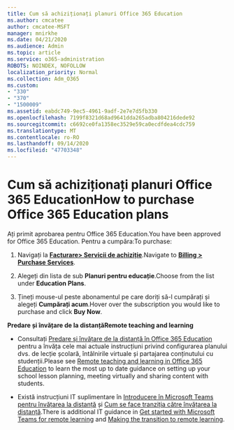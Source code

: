 ```yaml
---
title: Cum să achiziționați planuri Office 365 Education
ms.author: cmcatee
author: cmcatee-MSFT
manager: mnirkhe
ms.date: 04/21/2020
ms.audience: Admin
ms.topic: article
ms.service: o365-administration
ROBOTS: NOINDEX, NOFOLLOW
localization_priority: Normal
ms.collection: Adm_O365
ms.custom:
- "330"
- "370"
- "1500009"
ms.assetid: eabdc749-9ec5-4961-9adf-2e7e7d5fb330
ms.openlocfilehash: 7199f8321d68ad9641dda265adba804216dede92
ms.sourcegitcommit: c6692ce0fa1358ec3529e59ca0ecdfdea4cdc759
ms.translationtype: MT
ms.contentlocale: ro-RO
ms.lasthandoff: 09/14/2020
ms.locfileid: "47703348"
---
```

# <a name="how-to-purchase-office-365-education-plans"></a><span data-ttu-id="a7fae-102">Cum să achiziționați planuri Office 365 Education</span><span class="sxs-lookup"><span data-stu-id="a7fae-102">How to purchase Office 365 Education plans</span></span>

<span data-ttu-id="a7fae-103">Ați primit aprobarea pentru Office 365 Education.</span><span class="sxs-lookup"><span data-stu-id="a7fae-103">You have been approved for Office 365 Education.</span></span>  <span data-ttu-id="a7fae-104">Pentru a cumpăra:</span><span class="sxs-lookup"><span data-stu-id="a7fae-104">To purchase:</span></span>

1. <span data-ttu-id="a7fae-105">Navigați la **[ Facturare> Servicii de achiziție](https://portal.office.com/AdminPortal/Home#/catalog)**.</span><span class="sxs-lookup"><span data-stu-id="a7fae-105">Navigate to **[Billing > Purchase Services](https://portal.office.com/AdminPortal/Home#/catalog)**.</span></span>

2. <span data-ttu-id="a7fae-106">Alegeți din lista de sub **Planuri pentru educație**.</span><span class="sxs-lookup"><span data-stu-id="a7fae-106">Choose from the list under **Education Plans**.</span></span>

3. <span data-ttu-id="a7fae-107">Țineți mouse-ul peste abonamentul pe care doriți să-l cumpărați și alegeți **Cumpărați acum**.</span><span class="sxs-lookup"><span data-stu-id="a7fae-107">Hover over the subscription you would like to purchase and click **Buy Now**.</span></span>

<span data-ttu-id="a7fae-108">**Predare și învățare de la distanță**</span><span class="sxs-lookup"><span data-stu-id="a7fae-108">**Remote teaching and learning**</span></span>

- <span data-ttu-id="a7fae-109">Consultați [Predare și învățare de la distanță în Office 365 Education](https://support.office.com/article/remote-teaching-and-learning-in-office-365-education-f651ccae-7b65-478b-8366-51bb884025c4) pentru a învăța cele mai actuale instrucțiuni privind configurarea planului dvs. de lecție școlară, întâlnirile virtuale și partajarea conținutului cu studenții.</span><span class="sxs-lookup"><span data-stu-id="a7fae-109">Please see [Remote teaching and learning in Office 365 Education](https://support.office.com/article/remote-teaching-and-learning-in-office-365-education-f651ccae-7b65-478b-8366-51bb884025c4) to learn the most up to date guidance on setting up your school lesson planning, meeting virtually and sharing content with students.</span></span>

- <span data-ttu-id="a7fae-110">Există instrucțiuni IT suplimentare în [Introducere în Microsoft Teams pentru învățarea la distanță](https://docs.microsoft.com/MicrosoftTeams/remote-learning-edu) și [Cum se face tranziția către învățarea la distanță](https://www.microsoft.com/education/remote-learning).</span><span class="sxs-lookup"><span data-stu-id="a7fae-110">There is additional IT guidance in [Get started with Microsoft Teams for remote learning](https://docs.microsoft.com/MicrosoftTeams/remote-learning-edu) and [Making the transition to remote learning](https://www.microsoft.com/education/remote-learning).</span></span>
